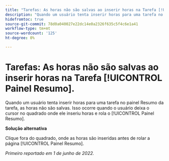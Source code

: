 ```yaml
---
title: "Tarefas: As horas não são salvas ao inserir horas na Tarefa [!UICONTROL Painel Resumo]"
description: "Quando um usuário tenta inserir horas para uma tarefa no painel Resumo da tarefa, as horas não são salvas. Isso ocorre quando o usuário deixa o cursor no quadrado onde ele inseriu horas e rola o [!UICONTROL Painel Resumo]. "
hidefromtoc: true
source-git-commit: 78d0a040027e22dc14e0a2326f635c5f4c6e1a41
workflow-type: tm+mt
source-wordcount: '125'
ht-degree: 0%

---
```



# Tarefas: As horas não são salvas ao inserir horas na Tarefa [!UICONTROL Painel Resumo].

Quando um usuário tenta inserir horas para uma tarefa no painel Resumo da tarefa, as horas não são salvas. Isso ocorre quando o usuário deixa o cursor no quadrado onde ele inseriu horas e rola o [!UICONTROL Painel Resumo].

**Solução alternativa**

Clique fora do quadrado, onde as horas são inseridas antes de rolar a página [!UICONTROL Painel Resumo].

_Primeiro reportado em 1 de junho de 2022._

